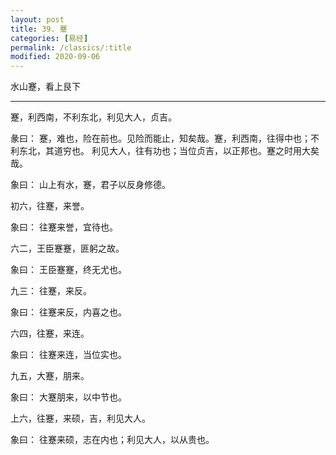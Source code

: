 ```yaml
---
layout: post
title: 39. 蹇
categories: [易经]
permalink: /classics/:title
modified: 2020-09-06
---
```


水山蹇，看上艮下

---

蹇，利西南，不利东北，利见大人，贞吉。

彖曰： 蹇，难也，险在前也。见险而能止，知矣哉。蹇，利西南，往得中也；不利东北，其道穷也。
利见大人，往有功也；当位贞吉，以正邦也。蹇之时用大矣哉。

象曰： 山上有水，蹇，君子以反身修德。

初六，往蹇，来誉。

象曰： 往蹇来誉，宜待也。

六二，王臣蹇蹇，匪躬之故。

象曰： 王臣蹇蹇，终无尤也。

九三： 往蹇，来反。

象曰： 往蹇来反，内喜之也。

六四，往蹇，来连。

象曰： 往蹇来连，当位实也。

九五，大蹇，朋来。

象曰： 大蹇朋来，以中节也。

上六，往蹇，来硕，吉，利见大人。

象曰： 往蹇来硕，志在内也；利见大人，以从贵也。
